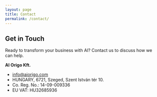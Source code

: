 ```yaml
---
layout: page
title: Contact
permalink: /contact/
---
```


## Get in Touch
Ready to transform your business with AI? Contact us to discuss how we can help.

**AI Origo Kft.**

- [info@aiorigo.com](mailto:info@aiorigo.com)
- HUNGARY, 6721, Szeged, Szent István tér 10.
- Co. Reg. No.: 14-09-009336
- EU VAT: HU32685936
